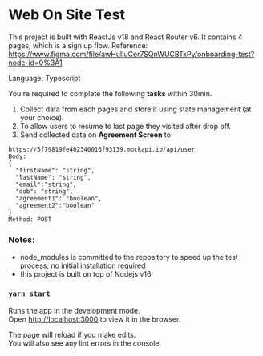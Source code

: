 # Web On Site Test

This project is built with ReactJs v18 and React Router v6. It contains 4 pages, which is a sign up flow.
Reference: https://www.figma.com/file/awHuIluCer7SQnWUCBTxPy/onboarding-test?node-id=0%3A1

Language: Typescript

You're required to complete the following **tasks** within 30min.

1. Collect data from each pages and store it using state management (at your choice).
2. To allow users to resume to last page they visited after drop off.
3. Send collected data on **Agreement Screen** to
```
https://5f79819fe402340016f93139.mockapi.io/api/user
Body:
{
  "firstName": ​"string"​,  
  "lastName": ​"string"​,  
  "email":​"string"​, 
  "dob": "string",
  "agreement1": ​"boolean"​,  
  "agreement2":​"boolean"
}
Method: POST

```

### Notes:
* node_modules is committed to the repository to speed up the test process, no initial installation required
* this project is built on top of Nodejs v16


### `yarn start`

Runs the app in the development mode.\
Open [http://localhost:3000](http://localhost:3000) to view it in the browser.

The page will reload if you make edits.\
You will also see any lint errors in the console.